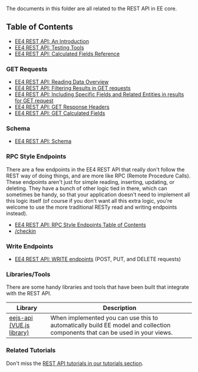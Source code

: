 The documents in this folder are all related to the REST API in EE core.

## Table of Contents

- [EE4 REST API: An Introduction](ee4-rest-api-introduction.md)
- [EE4 REST API: Testing Tools](ee4-rest-api-testing-tools.md)
- [EE4 REST API: Calculated Fields Reference](ee4-rest-api-calculated-fields-reference.md)

### GET Requests

- [EE4 REST API: Reading Data Overview](ee4-rest-api-reading-data.md)
- [EE4 REST API: Filtering Results in GET requests](ee4-rest-api-GET-filtering-results.md)
- [EE4 REST API: Including Specific Fields and Related Entities in results for GET request](ee4-rest-api-GET-including-specific-fields-and-related-entities-in-results.md)
- [EE4 REST API: GET Response Headers](ee4-rest-api-GET-response-headers.md)
- [EE4 REST API: GET Calculated Fields](ee4-rest-api-GET-calculated-fields.md)

### Schema

- [EE4 REST API: Schema](eer-rest-api-schema.md)

### RPC Style Endpoints

There are a few endpoints in the EE4 REST API that really don't follow the REST way of doing things, and are more like RPC (Remote Procedure Calls). These endpoints aren't just for simple reading, inserting, updating, or deleting. They have a bunch of other logic tied in there, which can sometimes be handy, so that your application doesn't need to implement all this logic itself (of course if you don't want all this extra logic, you're welcome to use the more traditional RESTy read and writing endpoints instead).

- [EE4 REST API: RPC Style Endpoints Table of Contents](ee4-rest-api-rpc-style-endpoints.md)
- [/checkin](ee4-rest-api-rpc-checkin.md)

### Write Endpoints

- [EE4 REST API: WRITE endpoints](ee4-rest-api-writing-data.md) (POST, PUT, and DELETE requests)
### Libraries/Tools

There are some handy libraries and tools that have been built that integrate with the REST API.

| Library | Description |
|---------|-------------|
[eejs-api (VUE.js library)](eejs-api/README.md) | When implemented you can use this to automatically build EE model and collection components that can be used in your views.
 
### Related Tutorials

Don't miss the [REST API tutorials in our tutorials section](../T--Tutorials).
